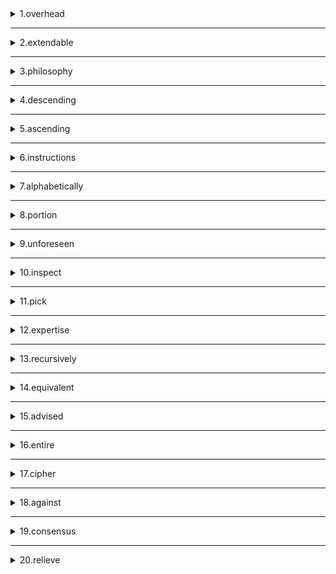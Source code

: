 <details>
<summary>1.overhead</summary>


```
n. 额外开销
```
</details>

---

<details>
<summary>2.extendable</summary>


```
adj. 可延长的；

```
</details>

---

<details>
<summary>3.philosophy</summary>


```
n. 哲学；哲学体系，思想体系；

```
</details>

---

<details>
<summary>4.descending</summary>


```
v. 下降；下倾；降临
```
</details>

---

<details>
<summary>5.ascending</summary>


```
adj. 上升的，增长的；
```
</details>

---

<details>
<summary>6.instructions</summary>


```
n. 指令；说明

```
</details>

---

<details>
<summary>7.alphabetically</summary>


```
adv. 照字母顺序排列地


```
</details>

---

<details>
<summary>8.portion</summary>


```
n. 部分；一份；命运 vt. 分配；给……嫁妆


```
</details>

---

<details>
<summary>9.unforeseen</summary>


```
adj. 未预见到的，无法预料的，意料之外的


```
</details>

---

<details>
<summary>10.inspect</summary>


```
v. 检查，审视；检阅


```
</details>

---

<details>
<summary>11.pick</summary>


```
vi. 挑选；采摘

```
</details>

---

<details>
<summary>12.expertise</summary>


```
n. 专长，专门技能（知识

```
</details>

---

<details>
<summary>13.recursively</summary>


```
adv. 递归地；递回地

```
</details>

---

<details>
<summary>14.equivalent</summary>


```
adj. 等同的，等效的
```
</details>

---

<details>
<summary>15.advised</summary>


```
 v. 建议（advise 的过去分词）


```
</details>

---

<details>
<summary>16.entire</summary>


```
adj. 全部的，整个的；

```
</details>

---

<details>
<summary>17.cipher</summary>

```
n. 密码；暗号；


```
</details>

---

<details>
<summary>18.against</summary>


```
prep. 反对；（行为）违背……；

```
</details>

---

<details>
<summary>19.consensus</summary>


```
n. 一致看法，共识


```
</details>

---

<details>
<summary>20.relieve</summary>


```
vt. 解除，减轻；

```
</details>

